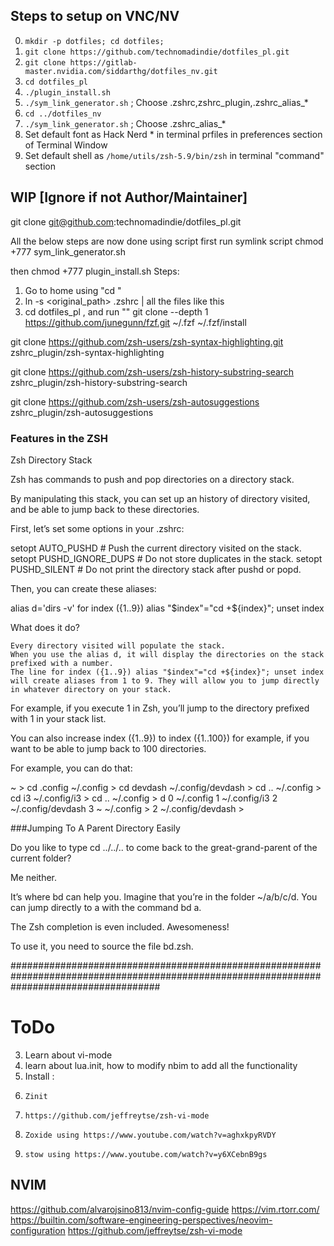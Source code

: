 ## Steps to setup on VNC/NV
0. `mkdir -p dotfiles; cd dotfiles;`
1. `git clone https://github.com/technomadindie/dotfiles_pl.git`
2. `git clone https://gitlab-master.nvidia.com/siddarthg/dotfiles_nv.git`
3. `cd dotfiles_pl`
4. `./plugin_install.sh`
5. `./sym_link_generator.sh` ; Choose .zshrc,zshrc_plugin,.zshrc_alias_*
6. `cd ../dotfiles_nv`
7. `./sym_link_generator.sh` ; Choose .zshrc_alias_*
8. Set default font as Hack Nerd * in terminal prfiles in preferences section of Terminal Window
9. Set default shell as `/home/utils/zsh-5.9/bin/zsh` in terminal "command" section


## WIP [Ignore if not Author/Maintainer]
git clone git@github.com:technomadindie/dotfiles_pl.git

All the below steps are now done using script
first run symlink script
chmod +777 sym_link_generator.sh

then chmod +777 plugin_install.sh
Steps:
1. Go to home using "cd "
2. ln -s <original_path> .zshrc | all the files like this
3. cd dotfiles_pl , and run
""
git clone --depth 1 https://github.com/junegunn/fzf.git ~/.fzf
~/.fzf/install

git clone https://github.com/zsh-users/zsh-syntax-highlighting.git zshrc_plugin/zsh-syntax-highlighting

git clone https://github.com/zsh-users/zsh-history-substring-search zshrc_plugin/zsh-history-substring-search 

git clone https://github.com/zsh-users/zsh-autosuggestions zshrc_plugin/zsh-autosuggestions

### Features in the ZSH

Zsh Directory Stack

Zsh has commands to push and pop directories on a directory stack.

By manipulating this stack, you can set up an history of directory visited, and be able to jump back to these directories.

First, let’s set some options in your .zshrc:

setopt AUTO_PUSHD           # Push the current directory visited on the stack.
setopt PUSHD_IGNORE_DUPS    # Do not store duplicates in the stack.
setopt PUSHD_SILENT         # Do not print the directory stack after pushd or popd.

Then, you can create these aliases:

alias d='dirs -v'
for index ({1..9}) alias "$index"="cd +${index}"; unset index

What does it do?

    Every directory visited will populate the stack.
    When you use the alias d, it will display the directories on the stack prefixed with a number.
    The line for index ({1..9}) alias "$index"="cd +${index}"; unset index will create aliases from 1 to 9. They will allow you to jump directly in whatever directory on your stack.

For example, if you execute 1 in Zsh, you’ll jump to the directory prefixed with 1 in your stack list.

You can also increase index ({1..9}) to index ({1..100}) for example, if you want to be able to jump back to 100 directories.

For example, you can do that:

~ > cd .config
~/.config > cd devdash
~/.config/devdash > cd ..
~/.config > cd i3
~/.config/i3 > cd ..
~/.config > d
0       ~/.config
1       ~/.config/i3
2       ~/.config/devdash
3       ~
~/.config > 2
~/.config/devdash > 


###Jumping To A Parent Directory Easily

Do you like to type cd ../../.. to come back to the great-grand-parent of the current folder?

Me neither.

It’s where bd can help you. Imagine that you’re in the folder ~/a/b/c/d. You can jump directly to a with the command bd a.

The Zsh completion is even included. Awesomeness!

To use it, you need to source the file bd.zsh.



###########################################################################################################################################

# ToDo
3. Learn about vi-mode
4. learn about lua.init, how to modify nbim to add all the functionality
6. Install :
7.     Zinit
8.     https://github.com/jeffreytse/zsh-vi-mode
9.     Zoxide using https://www.youtube.com/watch?v=aghxkpyRVDY
10.     stow using https://www.youtube.com/watch?v=y6XCebnB9gs

## NVIM 
https://github.com/alvarojsino813/nvim-config-guide
https://vim.rtorr.com/
https://builtin.com/software-engineering-perspectives/neovim-configuration
https://github.com/jeffreytse/zsh-vi-mode
